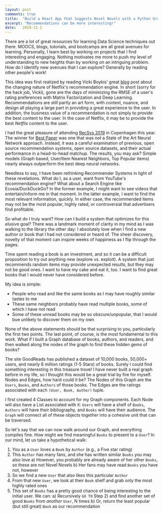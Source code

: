 ```yaml
---
layout: post
comments: true
title:  "Build a React App that Suggests Novel Novels with a Python Graph"
excerpt: "Recommendations can be more interesting!"
date:   2019-11-1
---
```




There are a lot of great resources for learning Data Science techniques out there. MOOCS, blogs, tutorials, and 
bootcamps are all great avenues for learning. Personally, I learn best by working on projects that I find interesting 
and engaging. Nothing motivates me more to push my level of understanding to new heights than by working on an intriguing 
problem. How do I identify new avenues that I can explore? Generally by reading other people's work!

This idea was first realized by reading Vicki Boykis' great 
[blog](https://vicki.substack.com/p/big-recsys-redux-recs-at-netflix) post about the changing nature of 
Netflix's recommendation engine. In short (sorry for the hack job, Vicki), gone are the days of minimizing the 
RMSE of a user's rating preferences with Matrix Factorization and Deep Learning. Recommendations are still partly an 
art form, with context, nuance, and design all playing a large part in providing a great experience to the user. 
In addition, the business value of a recommendation is not simply to provide the best content to the user. In the 
case of Netflix, it may be to provide the best _Netflix_ content to the user.

I had the great pleasure of attending [RecSys 2019](https://recsys.acm.org/recsys19/) in Copenhagen this year. 
The winner for [Best Paper](https://arxiv.org/abs/1907.06902) was one that was *not* a State of the Art Neural 
Network approach. Instead, it was a careful examination of previous, open source recommendation systems, open source
 datasets, and their actual performance in a head-to-head matchup. The results, you may ask? Simple models (Graph based, 
 User/Item Nearest Neighbors, Top Popular items) nearly always outperform the best deep neural networks.

Needless to say, I have been rethinking Recommender Systems in light of these revelations. What do I, as a user, 
want from YouTube's recommendation engine? What about a Search Engine like Ecosia/DuckDuckGo? In the former example, 
I might want to see videos that entertain/inform me in that moment. In the latter example, I want to find the most 
relevant information, quickly. In either case, the recommended items may not be the most popular, highly rated, or 
controversial that advertisers find profitable.

So what do I truly want? How can I build a system that optimizes for this elusive goal? There was a landmark moment of 
clarity in my mind as I was walking to the library the other day: I absolutely love when I find a new author or book 
that I had not considered or heard of. The sheer discovery, novelty of that moment can inspire weeks of happiness as 
I flip through the pages.

Time spent reading a book is an investment, and so it can be a difficult proposition to try out anything new 
(explore vs. exploit). A system that just recommends random items may provide unexpected results, but they may
 not be good ones. I want to have my cake and eat it, too. I want to find great books that I would never have 
 considered before.

My idea is simple:
* People who read and like the same books as I may have roughly similar tastes to me
* These same neighbors probably have read multiple books, some of which I have not read
* Some of these unread books may be so obscure/unpopular, that I would bue unlikely to discover them on my own

None of the above statements should be that surprising to you, particularly the first two points. The last point, 
of course, is the most fundamental to this work. What if I built a Graph database of books, authors, and readers, 
and then walked along the nodes of the graph to find these hidden gems of books?

The site GoodReads has published a dataset of 10,000 books, 50,000+ users, and nearly 6 million ratings (1-5 Stars) 
of books. Surely I could find something interesting in this treasure trove! I have never built a real graph before in
 my life, so I thought this would be a great trial by fire for myself. Nodes and Edges, how hard could it be? The Nodes
  of this Graph are the `Users`, `Books`, and `Authors` of those books. The Edges are the ratings associated with 
  each `(User, Book, Author)` tuple.

I first created 4 Classes to account for my Graph components. Each Node will also have a List associated with it:
 `Users` will have a shelf of `Books`, `Authors` will have their bibliography, and `Books` will have their 
 audience. The `Graph` will connect all of these objects together into a cohesive unit that can be traversed.

So let's say that we can now walk around our Graph, and everything compiles fine. How might we find meaningful 
`Books` to present to a `User`? In our mind, let us take a hypothetical walk:
1) You as a `User` loves a `Book` by `Author` (e.g., a Five star rating)
2) This `Author` has many fans, and she has written similar `Books` you may also love
    a) However, you probably are already aware of her other `Books`, so these are not Novel Novels
    b) Her fans may have read `Books` you have not, however
3) So we find a new `User` that also likes this particular `Author`
4) From that new `User`, we look at their `Book` shelf and grab only the most highly rated ones
5) This set of `Books` has a pretty good chance of being interesting to the initial user. We can:
    a) Recursively `GO TO` Step 2) and find another set of good `Books` from _another_ `User`, N times
    b) Or, return the least popular (but still great) `Book` as our recommendation
    


